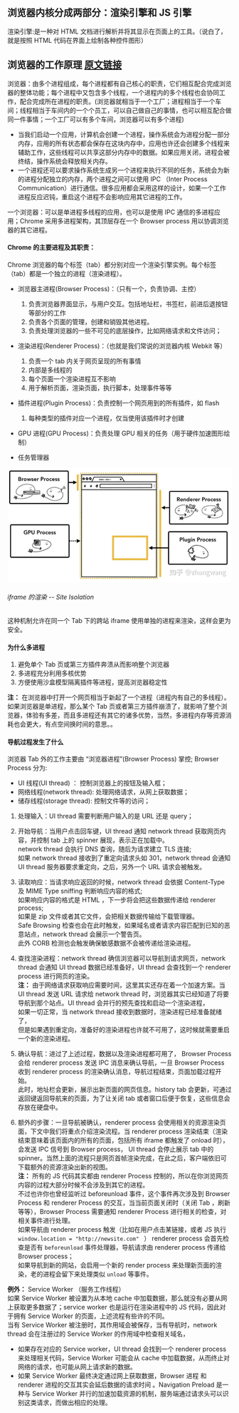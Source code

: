 ## 浏览器内核分成两部分：渲染引擎和 JS 引擎

渲染引擎:是一种对 HTML 文档进行解析并将其显示在页面上的工具。（说白了，就是按照 HTML 代码在界面上绘制各种控件图形）

## 浏览器的工作原理 [原文链接](https://zhuanlan.zhihu.com/p/47407398)

浏览器：由多个进程组成，每个进程都有自己核心的职责，它们相互配合完成浏览器的整体功能；每个进程中又包含多个线程，一个进程内的多个线程也会协同工作，配合完成所在进程的职责。(浏览器就相当于一个工厂；进程相当于一个车间；线程相当于车间内的一个个员工，可以自己做自己的事情，也可以相互配合做同一件事情；一个工厂可以有多个车间，浏览器可以有多个进程)

- 当我们启动一个应用，计算机会创建一个进程，操作系统会为进程分配一部分内存，应用的所有状态都会保存在这块内存中，应用也许还会创建多个线程来辅助工作，这些线程可以共享这部分内存中的数据。如果应用关闭，进程会被终结，操作系统会释放相关内存。
- 一个进程还可以要求操作系统生成另一个进程来执行不同的任务，系统会为新的进程分配独立的内存，两个进程之间可以使用 IPC （Inter Process Communication）进行通信。很多应用都会采用这样的设计，如果一个工作进程反应迟钝，重启这个进程不会影响应用其它进程的工作。

一个浏览器：可以是单进程多线程的应用，也可以是使用 IPC 通信的多进程应用；Chrome 采用多进程架构，其顶层存在一个 Browser process 用以协调浏览器的其它进程。

#### Chrome 的主要进程及其职责：

Chrome 浏览器的每个标签（tab）都分别对应一个渲染引擎实例。每个标签（tab）都是一个独立的进程（渲染进程）。

- 浏览器主进程(Browser Process)：（只有一个，负责协调、主控）

  1. 负责浏览器界面显示，与用户交互。包括地址栏，书签栏，前进后退按钮等部分的工作
  2. 负责各个页面的管理，创建和销毁其他进程。
  3. 负责处理浏览器的一些不可见的底层操作，比如网络请求和文件访问；

- 渲染进程(Renderer Process)：（也就是我们常说的浏览器内核 Webkit 等）

  1. 负责一个 tab 内关于网页呈现的所有事情
  2. 内部是多线程的
  3. 每个页面一个渲染进程互不影响
  4. 用于解析页面，渲染页面，执行脚本，处理事件等等

- 插件进程(Plugin Process)：负责控制一个网页用到的所有插件，如 flash

  1. 每种类型的插件对应一个进程，仅当使用该插件时才创建

- GPU 进程(GPU Process)：负责处理 GPU 相关的任务（用于硬件加速图形绘制）

- 任务管理器

![浏览器主要进程](./img/browser.jpg)

###### iframe 的渲染 -- Site Isolation

这种机制允许在同一个 Tab 下的跨站 iframe 使用单独的进程来渲染，这样会更为安全。

#### 为什么多进程

1. 避免单个 Tab 页或第三方插件奔溃从而影响整个浏览器
2. 多进程充分利用多核优势
3. 方便使用沙盒模型隔离插件等进程，提高浏览器稳定性

**注：** 在浏览器中打开一个网页相当于新起了一个进程（进程内有自己的多线程）。如果浏览器是单进程，那么某个 Tab 页或者第三方插件崩溃了，就影响了整个浏览器，体验有多差，而且多进程还有其它的诸多优势，当然，多进程内存等资源消耗也会更大，有点空间换时间的意思。。

#### 导航过程发生了什么

浏览器 Tab 外的工作主要由 “浏览器进程”(Browser Process) 掌控; Browser Process 分为:

- UI 线程(UI thread) ： 控制浏览器上的按钮及输入框；
- 网络线程(network thread): 处理网络请求，从网上获取数据；
- 储存线程(storage thread): 控制文件等的访问；

1.  处理输入：UI thread 需要判断用户输入的是 URL 还是 query；

2.  开始导航：当用户点击回车键，UI thread 通知 network thread 获取网页内容，并控制 tab 上的 spinner 展现，表示正在加载中。  
    network thread 会执行 DNS 查询，随后为请求建立 TLS 连接;  
    如果 network thread 接收到了重定向请求头如 301，network thread 会通知 UI thread 服务器要求重定向，之后，另外一个 URL 请求会被触发。

3.  读取响应：当请求响应返回的时候，network thread 会依据 Content-Type 及 MIME Type sniffing 判断响应内容的格式;  
    如果响应内容的格式是 HTML ，下一步将会把这些数据传递给 renderer process;  
    如果是 zip 文件或者其它文件，会把相关数据传输给下载管理器。  
    Safe Browsing 检查也会在此时触发，如果域名或者请求内容匹配到已知的恶意站点，network thread 会展示一个警告页。  
    此外 CORB 检测也会触发确保敏感数据不会被传递给渲染进程。

4.  查找渲染进程：network thread 确信浏览器可以导航到请求网页，network thread 会通知 UI thread 数据已经准备好，UI thread 会查找到一个 renderer process 进行网页的渲染。  
    **注：** 由于网络请求获取响应需要时间，这里其实还存在着一个加速方案。当 UI thread 发送 URL 请求给 network thread 时，浏览器其实已经知道了将要导航到那个站点。UI thread 会并行的预先查找和启动一个渲染进程，  
    如果一切正常，当 network thread 接收到数据时，渲染进程已经准备就绪了，  
    但是如果遇到重定向，准备好的渲染进程也许就不可用了，这时候就需要重启一个新的渲染进程。

5.  确认导航：进过了上述过程，数据以及渲染进程都可用了， Browser Process 会给 renderer process 发送 IPC 消息来确认导航，一旦 Browser Process 收到 renderer process 的渲染确认消息，导航过程结束，页面加载过程开始。  
    此时，地址栏会更新，展示出新页面的网页信息。history tab 会更新，可通过返回键返回导航来的页面，为了让关闭 tab 或者窗口后便于恢复，这些信息会存放在硬盘中。

6.  额外的步骤：一旦导航被确认，renderer process 会使用相关的资源渲染页面，下文中我们将重点介绍渲染流程。当 renderer process 渲染结束（渲染结束意味着该页面内的所有的页面，包括所有 iframe 都触发了 onload 时），会发送 IPC 信号到 Browser process， UI thread 会停止展示 tab 中的 spinner。当然上面的流程只是网页首帧渲染完成，在此之后，客户端依旧可下载额外的资源渲染出新的视图。  
    **注：** 所有的 JS 代码其实都由 renderer Process 控制的，所以在你浏览网页内容的过程大部分时候不会涉及到其它的进程。  
     不过也许你也曾经监听过 beforeunload 事件，这个事件再次涉及到 Browser Process 和 renderer Process 的交互，当当前页面关闭时（关闭 Tab ，刷新等等），Browser Process 需要通知 renderer Process 进行相关的检查，对相关事件进行处理。  
     如果导航由 renderer process 触发（比如在用户点击某链接，或者 JS 执行 `window.location = "http://newsite.com" ` ） renderer process 会首先检查是否有 `beforeunload` 事件处理器，导航请求由 renderer process 传递给 Browser process；  
     如果导航到新的网站，会启用一个新的 render process 来处理新页面的渲染，老的进程会留下来处理类似 `unload` 等事件。

**例外：** Service Worker （服务工作线程）  
如果 Service Worker 被设置为从本地 cache 中加载数据，那么就没有必要从网上获取更多数据了；service worker 也是运行在渲染进程中的 JS 代码，因此对于拥有 Service Worker 的页面，上述流程有些许的不同。  
当有 Service Worker 被注册时，其作用域会被保存，当有导航时，network thread 会在注册过的 Service Worker 的作用域中检查相关域名，

- 如果存在对应的 Service worker，UI thread 会找到一个 renderer process 来处理相关代码，Service Worker 可能会从 cache 中加载数据，从而终止对网络的请求，也可能从网上请求新的数据。
- 如果 Service Worker 最终决定通过网上获取数据，Browser 进程 和 renderer 进程的交互其实会延后数据的请求时间 。Navigation Preload 是一种与 Service Worker 并行的加速加载资源的机制，服务端通过请求头可以识别这类请求，而做出相应的处理。
